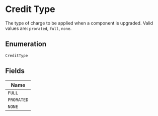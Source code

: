 
# Credit Type

The type of charge to be applied when a component is upgraded. Valid values are: `prorated`, `full`, `none`.

## Enumeration

`CreditType`

## Fields

| Name |
|  --- |
| `FULL` |
| `PRORATED` |
| `NONE` |

